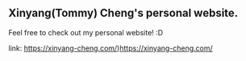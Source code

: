 
## Xinyang(Tommy) Cheng's personal website.
Feel free to check out my personal website! :D

link: https://xinyang-cheng.com/)https://xinyang-cheng.com/
